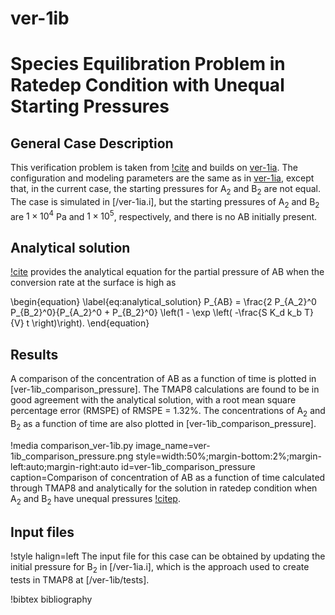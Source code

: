 # ver-1ib

# Species Equilibration Problem in Ratedep Condition with Unequal Starting Pressures

## General Case Description

This verification problem is taken from [!cite](ambrosek2008verification) and builds on [ver-1ia](ver-1ia.md). The configuration and modeling parameters are the same as in [ver-1ia](ver-1ia.md), except that, in the current case, the starting pressures for A$_2$ and B$_2$ are not equal. The case is simulated in [/ver-1ia.i], but the starting pressures of A$_2$ and B$_2$ are $1 \times 10^4$ Pa and $1 \times 10^5$, respectively, and there is no AB initially present.

## Analytical solution

[!cite](ambrosek2008verification) provides the analytical equation for the partial pressure of AB when the conversion rate at the surface is high as

\begin{equation}
\label{eq:analytical_solution}
P_{AB}  = \frac{2 P_{A_2}^0 P_{B_2}^0}{P_{A_2}^0 + P_{B_2}^0} \left(1 - \exp \left( -\frac{S K_d k_b T}{V} t \right)\right).
\end{equation}

## Results

A comparison of the concentration of AB as a function of time is plotted in [ver-1ib_comparison_pressure]. The TMAP8 calculations are found to be in good agreement with the analytical solution, with a root mean square percentage error (RMSPE) of RMSPE =  1.32%. The concentrations of A$_2$ and B$_2$ as a function of time are also plotted in [ver-1ib_comparison_pressure].

!media comparison_ver-1ib.py
       image_name=ver-1ib_comparison_pressure.png
       style=width:50%;margin-bottom:2%;margin-left:auto;margin-right:auto
       id=ver-1ib_comparison_pressure
       caption=Comparison of concentration of AB as a function of time calculated through TMAP8 and analytically for the solution in ratedep condition when A$_2$ and B$_2$ have unequal pressures [!citep](ambrosek2008verification).

## Input files

!style halign=left
The input file for this case can be obtained by updating the initial pressure for B$_2$ in [/ver-1ia.i], which is the approach used to create tests in TMAP8 at [/ver-1ib/tests].

!bibtex bibliography

